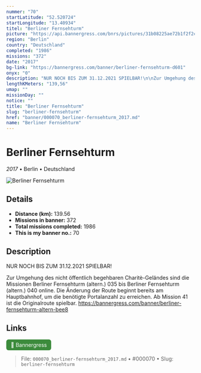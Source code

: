 ```yaml
---
nummer: "70"
startLatitude: "52.520724"
startLongitude: "13.40934"
titel: "Berliner Fernsehturm"
picture: "https://api.bannergress.com/bnrs/pictures/31b08225ae72b1f2f2cc3a10d7491b92"
region: "Berlin"
country: "Deutschland"
completed: "1986"
missions: "372"
date: "2017"
bg-link: "https://bannergress.com/banner/berliner-fernsehturm-d601"
onyx: "0"
description: "NUR NOCH BIS ZUM 31.12.2021 SPIELBAR!\n\nZur Umgehung des nicht öffentlich begehbaren Charitè-Geländes sind die Missionen Berliner Fernsehturm (altern.) 035 bis Berliner Fernsehturm (altern.) 040 online. Die Änderung der Route beginnt bereits am Hauptbahnhof, um die benötigte Portalanzahl zu erreichen. Ab Mission 41 ist die Originalroute spielbar. https://bannergress.com/banner/berliner-fernsehturm-altern-bee8"
lengthKMeters: "139,56"
umap: ""
missionDay: ""
notice: ""
title: "Berliner Fernsehturm"
slug: "berliner-fernsehturm"
href: "banner/000070_berliner-fernsehturm_2017.md"
name: "Berliner Fernsehturm"
---
```

# Berliner Fernsehturm

*2017* • Berlin • Deutschland

![Berliner Fernsehturm](https://api.bannergress.com/bnrs/pictures/31b08225ae72b1f2f2cc3a10d7491b92)



## Details
- **Distance (km):** 139.56
- **Missions in banner:** 372
- **Total missions completed:** 1986
- **This is my banner no.:** 70



## Description
NUR NOCH BIS ZUM 31.12.2021 SPIELBAR!

Zur Umgehung des nicht öffentlich begehbaren Charitè-Geländes sind die Missionen Berliner Fernsehturm (altern.) 035 bis Berliner Fernsehturm (altern.) 040 online. Die Änderung der Route beginnt bereits am Hauptbahnhof, um die benötigte Portalanzahl zu erreichen. Ab Mission 41 ist die Originalroute spielbar. https://bannergress.com/banner/berliner-fernsehturm-altern-bee8



## Links
<a href="https://bannergress.com/banner/berliner-fernsehturm-d601" target="_blank" style="display:inline-block;margin-right:8px;padding:6px 12px;background:#3c8b3c;color:#fff;text-decoration:none;border-radius:6px;">🔗 Bannergress</a>



> File: `000070_berliner-fernsehturm_2017.md`
> • #000070
> • Slug: `berliner-fernsehturm`

